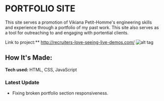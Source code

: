 # PORTFOLIO SITE

This site serves a promotion of Vikiana Petit-Homme's engineering skills and experience through a portfolio of my past work. This site also serves as a tool for outreaching to and engaging with portential clients. 

Link to project:** http://recruiters-love-seeing-live-demos.com/
![alt tag](http://placecorgi.com/1200/650)

## How It's Made:

**Tech used:** HTML, CSS, JavaScript

### Latest Update

- Fixing broken portfolio section responsiveness. 
